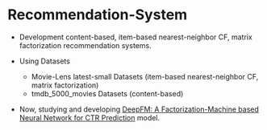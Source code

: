 # Recommendation-System
* Development content-based, item-based nearest-neighbor CF, matrix factorization recommendation systems.
* Using Datasets
  * Movie-Lens latest-small Datasets (item-based nearest-neighbor CF, matrix factorization)
  * tmdb_5000_movies Datasets (content-based)


* Now, studying and developing [DeepFM: A Factorization-Machine based Neural Network for CTR Prediction](https://arxiv.org/abs/1703.04247) model.
